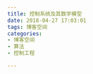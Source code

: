 ```yaml
---
title: 控制系统及其数学模型
date: 2018-04-27 17:03:01
tags: 博客空间  
categories:   
- 博客空间    
- 算法  
- 控制工程 

---
```

